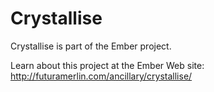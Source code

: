 # Crystallise

Crystallise is part of the Ember project.

Learn about this project at the Ember Web site: http://futuramerlin.com/ancillary/crystallise/
